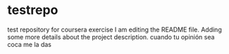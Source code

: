 # testrepo
test repository for coursera exercise
I am editing the README file. Adding some more details about the project description.
cuando tu opinión sea coca me la das
